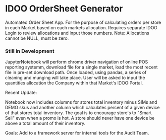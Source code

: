 # IDOO OrderSheet Generator
Automated Order Sheet App.  For the purpose of calculating orders per store in each Market based on each markets allocation. Requires separate IDOO Login to review allocations and input those numbers.  Note: Allocations cannot be NULL, must be zero.

### Still in Development

JupyterNotebook will perform chrome driver navigation of online POS reporting systemm, download file for a single market, load the most recent file in pre-set download path.  Once loaded, using pandas, a series of cleaning and munging will take place.  User will be asked to input the quantities allocation the Company within that Market's IDOO Portal. 

Recent Update:

Notebook now includes columns for stores total inventory minus SIMs and DEMO skus and another column which calculates percent of a given device of that stores total inventory.  The goal is to encourage store's to "Smart Sell" even when a promo is hot.  A store should never have one device be above a total amount of their inventory.

Goals:
Add to a framework server for internal tools for the Audit Team.

